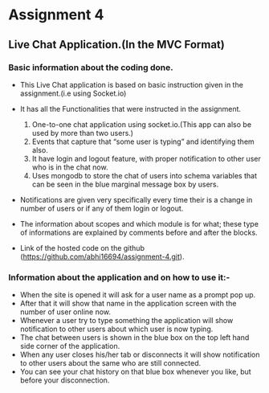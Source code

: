 # Assignment 4

## Live Chat Application.(In the MVC Format)

### Basic information about the coding done.

- This Live Chat application is based on basic instruction given in the assignment.(i.e using Socket.io)

- It has all the Functionalities that were instructed in the assignment.

	1) One-to-one chat application using socket.io.(This app can also be used by more than two users.)
	2) Events that capture that “some user is typing” and identifying them also.
	3) It have login and logout feature, with proper notification to other user who is in the chat now.
	4) Uses mongodb to store the chat of users into schema variables that can be seen in the blue marginal message box by users.

- Notifications are given very specifically every time their is a change in number of users or if any of them login or logout.
- The information about scopes and which module is for what; these type of informations are explained by comments before and after the blocks.  
- Link of the hosted code on the github (https://github.com/abhi16694/assignment-4.git).


### Information about the application and on how to use it:-

- When the site is opened it will ask for a user name as a prompt pop up.
- After that it will show that name in the application screen with the number of user online now.
- Whenever a user try to type something the application will show notification to other users about which user is now typing.
- The chat between users is shown in the blue box on the top left hand side corner of the application.
- When any user closes his/her tab or disconnects it will show notification to other users about the same who are still connected.
- You can see your chat history on that blue box whenever you like, but before your disconnection.
